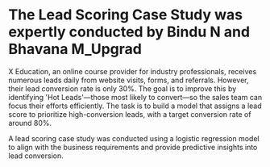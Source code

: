 # The Lead Scoring Case Study was expertly conducted by Bindu N and Bhavana M_Upgrad
X Education, an online course provider for industry professionals, receives numerous leads daily from website visits, forms, and referrals. However, their lead conversion rate is only 30%. The goal is to improve this by identifying 'Hot Leads'—those most likely to convert—so the sales team can focus their efforts efficiently. The task is to build a model that assigns a lead score to prioritize high-conversion leads, with a target conversion rate of around 80%.

A lead scoring case study was conducted using a logistic regression model to align with the business requirements and provide predictive insights into lead conversion.
